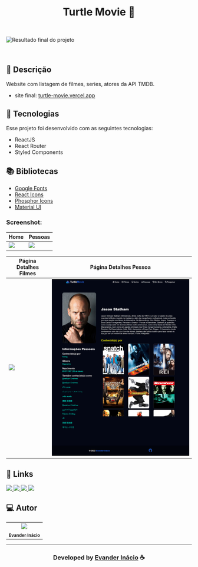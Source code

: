 <h1 align="center">
  Turtle Movie 🎥
</h1>

<br>

![Resultado final do projeto](https://github.com/EvanderInacio/Turtle-Movie/blob/main/src/assets/turtle-movie.png?raw=true)

<br>

## 📝 Descrição 

Website com listagem de filmes, series, atores da API TMDB.  

- site final: [turtle-movie.vercel.app](https://turtle-movie.vercel.app/)

## 🚀 Tecnologias

Esse projeto foi desenvolvido com as seguintes tecnologias:

- ReactJS
- React Router
- Styled Components

## 📚 Bibliotecas

- [Google Fonts](https://fonts.google.com/)
- [React Icons](https://react-icons.github.io/react-icons/)
- [Phosphor Icons](https://phosphoricons.com/)
- [Material UI](https://mui.com/)

### Screenshot:

| Home | Pessoas |
| --- | --- |
| <img src="https://github.com/EvanderInacio/Turtle-Movie/blob/main/src/assets/series-popular.png?raw=true" /> | <img src="https://github.com/EvanderInacio/Turtle-Movie/blob/main/src/assets/person-popular.png?raw=true" /> | 

| Página Detalhes Filmes| Página Detalhes Pessoa|
| --- | --- |
| <img src="https://github.com/EvanderInacio/Turtle-Movie/blob/main/src/assets/detail.png?raw=true" /> | <img src="https://github.com/EvanderInacio/Turtle-Movie/blob/main/src/assets/detail-person.png?raw=true" /> |

## 🔗 Links

<p align="left">
 
 <a href="https://www.linkedin.com/in/evander-inacio" alt="Linkedin">
  <img src="https://img.shields.io/badge/-Linkedin-0A66C2?style=for-the-badge&logo=Linkedin&logoColor=FFFFFF&link=https://www.linkedin.com/in/evander-inacio"/> 
 </a>
 
 <a href="https://www.facebook.com/evandder.lopes" alt="Facebook">
  <img src="https://img.shields.io/badge/-Facebook-000dff?style=for-the-badge&logo=Facebook&logoColor=FFFFFF&link=https://www.facebook.com/evandder.lopes"/> 
 </a>
 
 <a href="https://twitter.com/Evander_Inacio" alt="Twitter">
  <img src="https://img.shields.io/badge/-Twitter-1DA1F2?style=for-the-badge&logo=Twitter&logoColor=FFFFFF&link=https://twitter.com/Evander_Inacio"/> 
 </a>

  <a href="https://www.evanderinacio.com/" alt="Portfolio">
  <img src="https://img.shields.io/badge/my_portfolio-000?style=for-the-badge&logo=ko-fi&logoColor=white&link=https://www.evanderinacio.com/"/>
 </a>

 </p>
 
## 💻 Autor<br>
<table>
  <tr>
    <td align="center">
      <a href="https://github.com/EvanderInacio">
        <img src="https://avatars.githubusercontent.com/u/72362299?s=96&v=4" width="100px;" /><br>
        <sub>
          <b>Evander Inácio</b>
        </sub>
      </a>
    </td>
  </tr>
</table>

-----

  <h3 align="center"> Developed by <a href="https://www.linkedin.com/in/evander-inacio/">Evander Inácio</a> ☕</h3>
